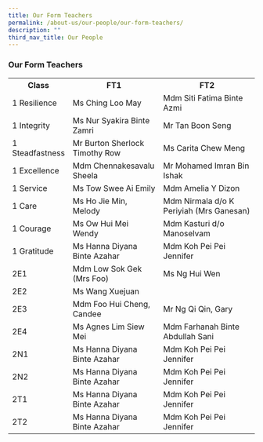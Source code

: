 ```yaml
---
title: Our Form Teachers
permalink: /about-us/our-people/our-form-teachers/
description: ""
third_nav_title: Our People
---
```

<h3>Our Form Teachers</h3>
<table style="width:100%">
<tbody>
<tr>
<th style="width:22%">Class</th>
<th>FT1</th>
<th>FT2</th>
</tr>
<tr>
<td>1 Resilience</td>
<td>Ms Ching Loo May</td>
<td>Mdm Siti Fatima Binte Azmi</td>
</tr>
<tr>
<td>1 Integrity</td>
<td>Ms Nur Syakira Binte Zamri</td>
<td>Mr Tan Boon Seng</td>
</tr>
<tr>
<td>1 Steadfastness</td>
<td>Mr Burton Sherlock Timothy Row</td>
<td>Ms Carita Chew Meng</td>
</tr>
	<tr>
<td>1 Excellence</td>
<td>Mdm Chennakesavalu Sheela </td>
<td>Mr Mohamed Imran Bin Ishak</td>
</tr>
	<tr>
<td>1 Service</td>
<td>Ms	Tow Swee Ai Emily</td>
<td>Mdm	Amelia Y Dizon</td>
</tr>
	<tr>
<td>1 Care</td>
<td>Ms Ho Jie Min, Melody</td>
<td>Mdm	Nirmala d/o K Periyiah (Mrs Ganesan)</td>
</tr>
	<tr>
<td>1 Courage</td>
<td>Ms Ow Hui Mei Wendy</td>
<td>Mdm	Kasturi d/o Manoselvam</td>
</tr>
	<tr>
<td>1 Gratitude</td>
<td>Ms Hanna Diyana Binte Azahar</td>
<td>Mdm	Koh Pei Pei Jennifer</td>
</tr>
		<tr>
<td>2E1 </td>
<td>Mdm	Low Sok Gek (Mrs Foo)</td>
<td>Ms Ng Hui Wen</td>
</tr>
		<tr>
<td>2E2</td>
<td>Ms Wang Xuejuan</td>
<td></td>
</tr>
		<tr>
<td>2E3</td>
<td>Mdm	Foo Hui Cheng, Candee</td>
<td>Mr Ng Qi Qin, Gary</td>
</tr>
		<tr>
<td>2E4</td>
<td>Ms Agnes Lim Siew Mei</td>
<td>Mdm	Farhanah Binte Abdullah Sani</td>
</tr>
		<tr>
<td>2N1</td>
<td>Ms	Hanna Diyana Binte Azahar</td>
<td>Mdm	Koh Pei Pei Jennifer</td>
</tr>
		<tr>
<td>2N2</td>
<td>Ms	Hanna Diyana Binte Azahar</td>
<td>Mdm	Koh Pei Pei Jennifer</td>
</tr>
		<tr>
<td>2T1</td>
<td>Ms	Hanna Diyana Binte Azahar</td>
<td>Mdm	Koh Pei Pei Jennifer</td>
</tr>
		<tr>
<td>2T2</td>
<td>Ms	Hanna Diyana Binte Azahar</td>
<td>Mdm	Koh Pei Pei Jennifer</td>
</tr>
</tbody>
</table>